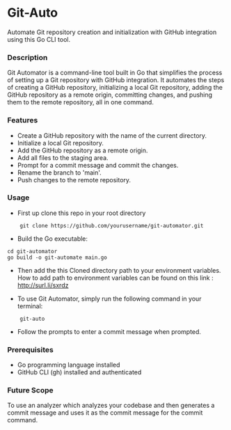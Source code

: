 
# Git-Auto
Automate Git repository creation and initialization with GitHub integration using this Go CLI tool.

### Description
Git Automator is a command-line tool built in Go that simplifies the process of setting up a Git repository with GitHub integration. It automates the steps of creating a GitHub repository, initializing a local Git repository, adding the GitHub repository as a remote origin, committing changes, and pushing them to the remote repository, all in one command.

### Features
- Create a GitHub repository with the name of the current directory.
- Initialize a local Git repository.
- Add the GitHub repository as a remote origin.
- Add all files to the staging area.
- Prompt for a commit message and commit the changes.
- Rename the branch to 'main'.
- Push changes to the remote repository.

### Usage 
- First up clone this repo in your root directory
``` 
    git clone https://github.com/yourusername/git-automator.git

```
- Build the Go executable:
```
cd git-automator
go build -o git-automate main.go
```
- Then add the this Cloned directory path to your environment variables. How to add path to environment variables can be found on this link : http://surl.li/sxrdz

- To use Git Automator, simply run the following command in your terminal:
``` 
    git-auto

```
- Follow the prompts to enter a commit message when prompted.

### Prerequisites
- Go programming language installed
- GitHub CLI (gh) installed and authenticated

### Future Scope

To use an analyzer which analyzes your codebase and then generates a commit message and uses it as the commit message for the commit command.
